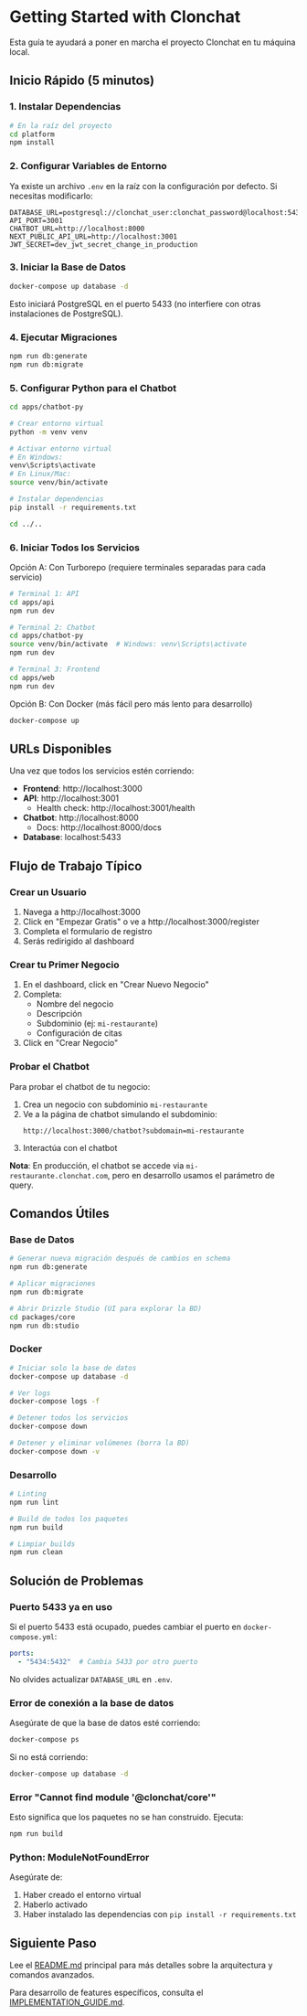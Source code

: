 # Getting Started with Clonchat

Esta guía te ayudará a poner en marcha el proyecto Clonchat en tu máquina local.

## Inicio Rápido (5 minutos)

### 1. Instalar Dependencias

```bash
# En la raíz del proyecto
cd platform
npm install
```

### 2. Configurar Variables de Entorno

Ya existe un archivo `.env` en la raíz con la configuración por defecto. Si necesitas modificarlo:

```env
DATABASE_URL=postgresql://clonchat_user:clonchat_password@localhost:5433/clonchat_db
API_PORT=3001
CHATBOT_URL=http://localhost:8000
NEXT_PUBLIC_API_URL=http://localhost:3001
JWT_SECRET=dev_jwt_secret_change_in_production
```

### 3. Iniciar la Base de Datos

```bash
docker-compose up database -d
```

Esto iniciará PostgreSQL en el puerto 5433 (no interfiere con otras instalaciones de PostgreSQL).

### 4. Ejecutar Migraciones

```bash
npm run db:generate
npm run db:migrate
```

### 5. Configurar Python para el Chatbot

```bash
cd apps/chatbot-py

# Crear entorno virtual
python -m venv venv

# Activar entorno virtual
# En Windows:
venv\Scripts\activate
# En Linux/Mac:
source venv/bin/activate

# Instalar dependencias
pip install -r requirements.txt

cd ../..
```

### 6. Iniciar Todos los Servicios

Opción A: Con Turborepo (requiere terminales separadas para cada servicio)

```bash
# Terminal 1: API
cd apps/api
npm run dev

# Terminal 2: Chatbot
cd apps/chatbot-py
source venv/bin/activate  # Windows: venv\Scripts\activate
npm run dev

# Terminal 3: Frontend
cd apps/web
npm run dev
```

Opción B: Con Docker (más fácil pero más lento para desarrollo)

```bash
docker-compose up
```

## URLs Disponibles

Una vez que todos los servicios estén corriendo:

- **Frontend**: http://localhost:3000
- **API**: http://localhost:3001
  - Health check: http://localhost:3001/health
- **Chatbot**: http://localhost:8000
  - Docs: http://localhost:8000/docs
- **Database**: localhost:5433

## Flujo de Trabajo Típico

### Crear un Usuario

1. Navega a http://localhost:3000
2. Click en "Empezar Gratis" o ve a http://localhost:3000/register
3. Completa el formulario de registro
4. Serás redirigido al dashboard

### Crear tu Primer Negocio

1. En el dashboard, click en "Crear Nuevo Negocio"
2. Completa:
   - Nombre del negocio
   - Descripción
   - Subdominio (ej: `mi-restaurante`)
   - Configuración de citas
3. Click en "Crear Negocio"

### Probar el Chatbot

Para probar el chatbot de tu negocio:

1. Crea un negocio con subdominio `mi-restaurante`
2. Ve a la página de chatbot simulando el subdominio:
   ```
   http://localhost:3000/chatbot?subdomain=mi-restaurante
   ```
3. Interactúa con el chatbot

**Nota**: En producción, el chatbot se accede via `mi-restaurante.clonchat.com`, pero en desarrollo usamos el parámetro de query.

## Comandos Útiles

### Base de Datos

```bash
# Generar nueva migración después de cambios en schema
npm run db:generate

# Aplicar migraciones
npm run db:migrate

# Abrir Drizzle Studio (UI para explorar la BD)
cd packages/core
npm run db:studio
```

### Docker

```bash
# Iniciar solo la base de datos
docker-compose up database -d

# Ver logs
docker-compose logs -f

# Detener todos los servicios
docker-compose down

# Detener y eliminar volúmenes (borra la BD)
docker-compose down -v
```

### Desarrollo

```bash
# Linting
npm run lint

# Build de todos los paquetes
npm run build

# Limpiar builds
npm run clean
```

## Solución de Problemas

### Puerto 5433 ya en uso

Si el puerto 5433 está ocupado, puedes cambiar el puerto en `docker-compose.yml`:

```yaml
ports:
  - "5434:5432"  # Cambia 5433 por otro puerto
```

No olvides actualizar `DATABASE_URL` en `.env`.

### Error de conexión a la base de datos

Asegúrate de que la base de datos esté corriendo:

```bash
docker-compose ps
```

Si no está corriendo:

```bash
docker-compose up database -d
```

### Error "Cannot find module '@clonchat/core'"

Esto significa que los paquetes no se han construido. Ejecuta:

```bash
npm run build
```

### Python: ModuleNotFoundError

Asegúrate de:
1. Haber creado el entorno virtual
2. Haberlo activado
3. Haber instalado las dependencias con `pip install -r requirements.txt`

## Siguiente Paso

Lee el [README.md](./README.md) principal para más detalles sobre la arquitectura y comandos avanzados.

Para desarrollo de features específicos, consulta el [IMPLEMENTATION_GUIDE.md](./IMPLEMENTATION_GUIDE.md).

